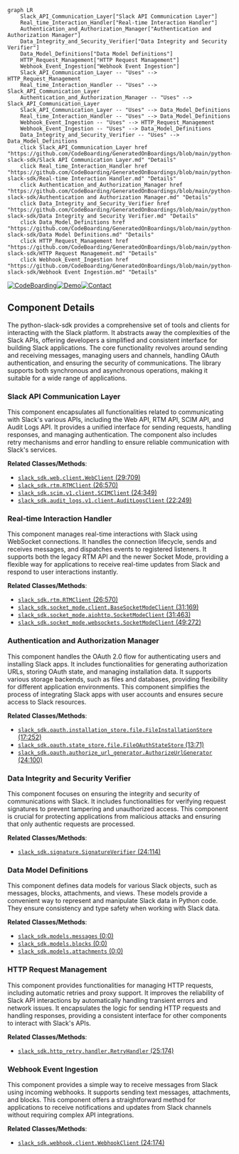 ```mermaid
graph LR
    Slack_API_Communication_Layer["Slack API Communication Layer"]
    Real_time_Interaction_Handler["Real-time Interaction Handler"]
    Authentication_and_Authorization_Manager["Authentication and Authorization Manager"]
    Data_Integrity_and_Security_Verifier["Data Integrity and Security Verifier"]
    Data_Model_Definitions["Data Model Definitions"]
    HTTP_Request_Management["HTTP Request Management"]
    Webhook_Event_Ingestion["Webhook Event Ingestion"]
    Slack_API_Communication_Layer -- "Uses" --> HTTP_Request_Management
    Real_time_Interaction_Handler -- "Uses" --> Slack_API_Communication_Layer
    Authentication_and_Authorization_Manager -- "Uses" --> Slack_API_Communication_Layer
    Slack_API_Communication_Layer -- "Uses" --> Data_Model_Definitions
    Real_time_Interaction_Handler -- "Uses" --> Data_Model_Definitions
    Webhook_Event_Ingestion -- "Uses" --> HTTP_Request_Management
    Webhook_Event_Ingestion -- "Uses" --> Data_Model_Definitions
    Data_Integrity_and_Security_Verifier -- "Uses" --> Data_Model_Definitions
    click Slack_API_Communication_Layer href "https://github.com/CodeBoarding/GeneratedOnBoardings/blob/main/python-slack-sdk/Slack API Communication Layer.md" "Details"
    click Real_time_Interaction_Handler href "https://github.com/CodeBoarding/GeneratedOnBoardings/blob/main/python-slack-sdk/Real-time Interaction Handler.md" "Details"
    click Authentication_and_Authorization_Manager href "https://github.com/CodeBoarding/GeneratedOnBoardings/blob/main/python-slack-sdk/Authentication and Authorization Manager.md" "Details"
    click Data_Integrity_and_Security_Verifier href "https://github.com/CodeBoarding/GeneratedOnBoardings/blob/main/python-slack-sdk/Data Integrity and Security Verifier.md" "Details"
    click Data_Model_Definitions href "https://github.com/CodeBoarding/GeneratedOnBoardings/blob/main/python-slack-sdk/Data Model Definitions.md" "Details"
    click HTTP_Request_Management href "https://github.com/CodeBoarding/GeneratedOnBoardings/blob/main/python-slack-sdk/HTTP Request Management.md" "Details"
    click Webhook_Event_Ingestion href "https://github.com/CodeBoarding/GeneratedOnBoardings/blob/main/python-slack-sdk/Webhook Event Ingestion.md" "Details"
```
[![CodeBoarding](https://img.shields.io/badge/Generated%20by-CodeBoarding-9cf?style=flat-square)](https://github.com/CodeBoarding/GeneratedOnBoardings)[![Demo](https://img.shields.io/badge/Try%20our-Demo-blue?style=flat-square)](https://www.codeboarding.org/demo)[![Contact](https://img.shields.io/badge/Contact%20us%20-%20codeboarding@gmail.com-lightgrey?style=flat-square)](mailto:codeboarding@gmail.com)

## Component Details

The python-slack-sdk provides a comprehensive set of tools and clients for interacting with the Slack platform. It abstracts away the complexities of the Slack APIs, offering developers a simplified and consistent interface for building Slack applications. The core functionality revolves around sending and receiving messages, managing users and channels, handling OAuth authentication, and ensuring the security of communications. The library supports both synchronous and asynchronous operations, making it suitable for a wide range of applications.

### Slack API Communication Layer
This component encapsulates all functionalities related to communicating with Slack's various APIs, including the Web API, RTM API, SCIM API, and Audit Logs API. It provides a unified interface for sending requests, handling responses, and managing authentication. The component also includes retry mechanisms and error handling to ensure reliable communication with Slack's services.


**Related Classes/Methods**:

- <a href="https://github.com/slackapi/python-slack-sdk/blob/master/tests/slack_sdk/web/test_legacy_web_client_url_format.py#L29-L709" target="_blank" rel="noopener noreferrer">`slack_sdk.web.client.WebClient` (29:709)</a>
- <a href="https://github.com/slackapi/python-slack-sdk/blob/master/slack_sdk/rtm/__init__.py#L26-L570" target="_blank" rel="noopener noreferrer">`slack_sdk.rtm.RTMClient` (26:570)</a>
- <a href="https://github.com/slackapi/python-slack-sdk/blob/master/slack_sdk/scim/v1/types.py#L24-L349" target="_blank" rel="noopener noreferrer">`slack_sdk.scim.v1.client.SCIMClient` (24:349)</a>
- <a href="https://github.com/slackapi/python-slack-sdk/blob/master/slack_sdk/audit_logs/v1/async_client.py#L22-L249" target="_blank" rel="noopener noreferrer">`slack_sdk.audit_logs.v1.client.AuditLogsClient` (22:249)</a>


### Real-time Interaction Handler
This component manages real-time interactions with Slack using WebSocket connections. It handles the connection lifecycle, sends and receives messages, and dispatches events to registered listeners. It supports both the legacy RTM API and the newer Socket Mode, providing a flexible way for applications to receive real-time updates from Slack and respond to user interactions instantly.


**Related Classes/Methods**:

- <a href="https://github.com/slackapi/python-slack-sdk/blob/master/slack_sdk/rtm/__init__.py#L26-L570" target="_blank" rel="noopener noreferrer">`slack_sdk.rtm.RTMClient` (26:570)</a>
- <a href="https://github.com/slackapi/python-slack-sdk/blob/master/tests/slack_sdk/socket_mode/test_websocket_client.py#L31-L169" target="_blank" rel="noopener noreferrer">`slack_sdk.socket_mode.client.BaseSocketModeClient` (31:169)</a>
- <a href="https://github.com/slackapi/python-slack-sdk/blob/master/slack_sdk/socket_mode/aiohttp/__init__.py#L31-L463" target="_blank" rel="noopener noreferrer">`slack_sdk.socket_mode.aiohttp.SocketModeClient` (31:463)</a>
- <a href="https://github.com/slackapi/python-slack-sdk/blob/master/slack_sdk/socket_mode/websockets/__init__.py#L49-L272" target="_blank" rel="noopener noreferrer">`slack_sdk.socket_mode.websockets.SocketModeClient` (49:272)</a>


### Authentication and Authorization Manager
This component handles the OAuth 2.0 flow for authenticating users and installing Slack apps. It includes functionalities for generating authorization URLs, storing OAuth state, and managing installation data. It supports various storage backends, such as files and databases, providing flexibility for different application environments. This component simplifies the process of integrating Slack apps with user accounts and ensures secure access to Slack resources.


**Related Classes/Methods**:

- <a href="https://github.com/slackapi/python-slack-sdk/blob/master/slack_sdk/oauth/installation_store/file/__init__.py#L17-L252" target="_blank" rel="noopener noreferrer">`slack_sdk.oauth.installation_store.file.FileInstallationStore` (17:252)</a>
- <a href="https://github.com/slackapi/python-slack-sdk/blob/master/slack_sdk/oauth/state_store/file/__init__.py#L13-L71" target="_blank" rel="noopener noreferrer">`slack_sdk.oauth.state_store.file.FileOAuthStateStore` (13:71)</a>
- <a href="https://github.com/slackapi/python-slack-sdk/blob/master/tests/slack_sdk/oauth/authorize_url_generator/test_generator.py#L24-L100" target="_blank" rel="noopener noreferrer">`slack_sdk.oauth.authorize_url_generator.AuthorizeUrlGenerator` (24:100)</a>


### Data Integrity and Security Verifier
This component focuses on ensuring the integrity and security of communications with Slack. It includes functionalities for verifying request signatures to prevent tampering and unauthorized access. This component is crucial for protecting applications from malicious attacks and ensuring that only authentic requests are processed.


**Related Classes/Methods**:

- <a href="https://github.com/slackapi/python-slack-sdk/blob/master/tests/slack_sdk/signature/__init__.py#L24-L114" target="_blank" rel="noopener noreferrer">`slack_sdk.signature.SignatureVerifier` (24:114)</a>


### Data Model Definitions
This component defines data models for various Slack objects, such as messages, blocks, attachments, and views. These models provide a convenient way to represent and manipulate Slack data in Python code. They ensure consistency and type safety when working with Slack data.


**Related Classes/Methods**:

- <a href="https://github.com/slackapi/python-slack-sdk/blob/master/slack_sdk/models/messages/__init__.py#L0-L0" target="_blank" rel="noopener noreferrer">`slack_sdk.models.messages` (0:0)</a>
- <a href="https://github.com/slackapi/python-slack-sdk/blob/master/slack_sdk/models/blocks/block_elements.py#L0-L0" target="_blank" rel="noopener noreferrer">`slack_sdk.models.blocks` (0:0)</a>
- <a href="https://github.com/slackapi/python-slack-sdk/blob/master/slack_sdk/models/attachments/__init__.py#L0-L0" target="_blank" rel="noopener noreferrer">`slack_sdk.models.attachments` (0:0)</a>


### HTTP Request Management
This component provides functionalities for managing HTTP requests, including automatic retries and proxy support. It improves the reliability of Slack API interactions by automatically handling transient errors and network issues. It encapsulates the logic for sending HTTP requests and handling responses, providing a consistent interface for other components to interact with Slack's APIs.


**Related Classes/Methods**:

- <a href="https://github.com/slackapi/python-slack-sdk/blob/master/tests/slack_sdk/http_retry/test_builtins.py#L25-L174" target="_blank" rel="noopener noreferrer">`slack_sdk.http_retry.handler.RetryHandler` (25:174)</a>


### Webhook Event Ingestion
This component provides a simple way to receive messages from Slack using incoming webhooks. It supports sending text messages, attachments, and blocks. This component offers a straightforward method for applications to receive notifications and updates from Slack channels without requiring complex API integrations.


**Related Classes/Methods**:

- <a href="https://github.com/slackapi/python-slack-sdk/blob/master/tests/slack_sdk/webhook/test_webhook.py#L24-L174" target="_blank" rel="noopener noreferrer">`slack_sdk.webhook.client.WebhookClient` (24:174)</a>